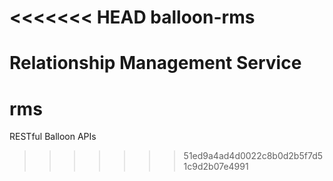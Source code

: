 <<<<<<< HEAD
balloon-rms
===========

Relationship Management Service
=======
# rms
RESTful  Balloon APIs 
>>>>>>> 51ed9a4ad4d0022c8b0d2b5f7d51c9d2b07e4991
